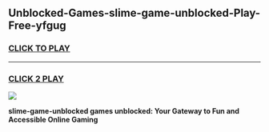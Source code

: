 
## Unblocked-Games-slime-game-unblocked-Play-Free-yfgug
<h3>
<a href="https://premium76.site?title=slime-game-unblocked&ref=17A">CLICK TO PLAY</a></h3>
<hr>

<h3>
<a href="https://premium76.site?title=slime-game-unblocked&ref=17A">CLICK 2 PLAY</a>
  
</h3>

<a href="https://premium76.site?title=slime-game-unblocked&ref=17A"><img src="https://clearcache.store/games.png"></a>


**slime-game-unblocked games unblocked: Your Gateway to Fun and Accessible Online Gaming**
